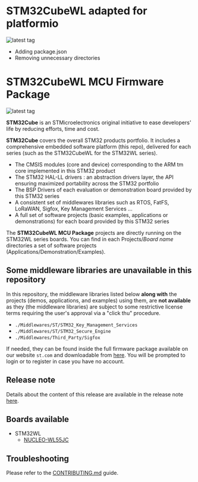 # STM32CubeWL adapted for platformio

![latest tag](https://img.shields.io/github/v/tag/alexmaurer-madis/STM32CubeWL)

- Adding package.json
- Removing unnecessary directories
  

# STM32CubeWL MCU Firmware Package

![latest tag](https://img.shields.io/github/v/tag/STMicroelectronics/STM32CubeWL.svg?color=brightgreen)

**STM32Cube** is an STMicroelectronics original initiative to ease developers' life by reducing efforts, time and cost.

**STM32Cube** covers the overall STM32 products portfolio. It includes a comprehensive embedded software platform (this repo), delivered for each series (such as the STM32CubeWL for the STM32WL series).
   * The CMSIS modules (core and device) corresponding to the ARM tm core implemented in this STM32 product
   * The STM32 HAL-LL drivers : an abstraction drivers layer, the API ensuring maximized portability across the STM32 portfolio 
   * The BSP Drivers of each evaluation or demonstration board provided by this STM32 series 
   * A consistent set of middlewares libraries such as RTOS, FatFS, LoRaWAN, Sigfox, Key Management Services ...
   * A full set of software projects (basic examples, applications or demonstrations) for each board provided by this STM32 series
   
The **STM32CubeWL MCU Package** projects are directly running on the STM32WL series boards. You can find in each Projects/*Board name* directories a set of software projects (Applications/Demonstration/Examples). 

## Some middleware libraries are unavailable in this repository

In this repository, the middleware libraries listed below **along with** the projects (demos, applications, and examples) using them, are **not available** as they (the middleware libraries) are subject to some restrictive license terms requiring the user's approval via a "click thu" procedure.
* `./Middlewares/ST/STM32_Key_Management_Services`
* `./Middlewares/ST/STM32_Secure_Engine`
* `./Middlewares/Third_Party/Sigfox`

If needed, they can be found inside the full firmware package available on our website `st.com` and downloadable from [here](https://www.st.com/content/st_com/en/products/embedded-software/mcu-mpu-embedded-software/stm32-embedded-software/stm32cube-mcu-mpu-packages/stm32cubewl.html#get-software). You will be prompted to login or to register in case you have no account.

## Release note

Details about the content of this release are available in the release note [here](https://htmlpreview.github.io/?https://github.com/STMicroelectronics/STM32CubeWL/blob/main/Release_Notes.html).

## Boards available
  * STM32WL 
    * [NUCLEO-WL55JC](https://www.st.com/en/evaluation-tools/nucleo-wl55jc.html)

## Troubleshooting

Please refer to the [CONTRIBUTING.md](CONTRIBUTING.md) guide.
